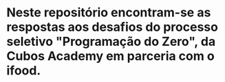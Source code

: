 # Neste repositório encontram-se as respostas aos desafios do processo seletivo "Programação do Zero", da Cubos Academy em parceria com o ifood.
